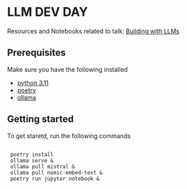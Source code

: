 # LLM DEV DAY
Resources and Notebooks related to talk: [Building with LLMs](https://www.meetup.com/devday-uk/events/303113488/)

## Prerequisites
Make sure you have the following installed
* [python 3.11](https://www.python.org/downloads/)
* [poetry](https://pypi.org/project/poetry/)
* [ollama](https://github.com/ollama/ollama)

## Getting started 

To get staretd, run the following commands

```

 poetry install
 ollama serve &
 ollama pull mistral &
 ollama pull nomic-embed-text &
 poetry run jupyter notebook &

```
